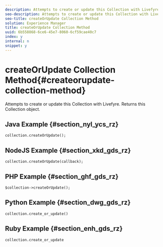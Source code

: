 ```yaml
---
description: Attempts to create or update this Collection with Livefyre. Returns this Collection object.
seo-description: Attempts to create or update this Collection with Livefyre. Returns this Collection object.
seo-title: createOrUpdate Collection Method
solution: Experience Manager
title: createOrUpdate Collection Method
uuid: 6b558868-6ce6-45e7-8060-6cf59cae40c7
index: y
internal: n
snippet: y
---
```


# createOrUpdate Collection Method{#createorupdate-collection-method}

Attempts to create or update this Collection with Livefyre. Returns this Collection object.

## Java Example {#section_nyl_ycs_rz}

```
collection.createOrUpdate(); 

```

## NodeJS Example {#section_xkd_gds_rz}

```
collection.createOrUpdate(callback); 

```

## PHP Example {#section_ghf_gds_rz}

```
$collection->createOrUpdate();
```

## Python Example {#section_dwg_gds_rz}

```
collection.create_or_update() 

```

## Ruby Example {#section_enh_gds_rz}

```
collection.create_or_update 

```

